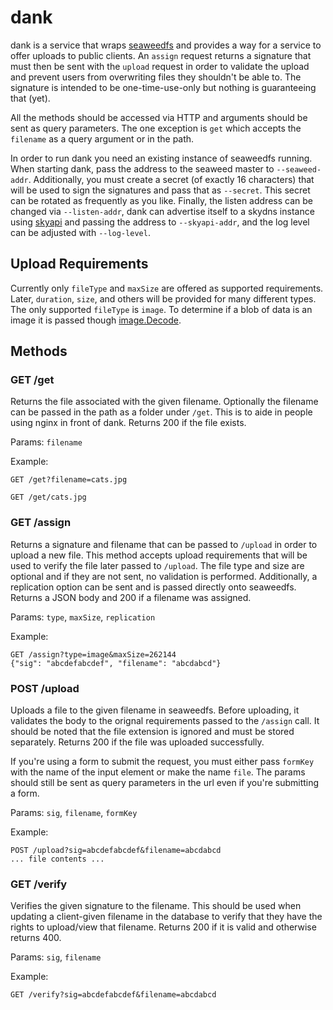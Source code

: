 # dank

dank is a service that wraps [seaweedfs](https://github.com/chrislusf/seaweedfs)
and provides a way for a service to offer uploads to public clients. An `assign`
request returns a signature that must then be sent with the `upload` request
in order to validate the upload and prevent users from overwriting files they
shouldn't be able to. The signature is intended to be one-time-use-only but
nothing is guaranteeing that (yet).

All the methods should be accessed via HTTP and arguments should be sent as
query parameters. The one exception is `get` which accepts the `filename` as a
query argument or in the path.

In order to run dank you need an existing instance of seaweedfs running. When
starting dank, pass the address to the seaweed master to `--seaweed-addr`.
Additionally, you must create a secret (of exactly 16 characters) that will be
used to sign the signatures and pass that as `--secret`. This secret can be
rotated as frequently as you like. Finally, the listen address can be changed
via `--listen-addr`, dank can advertise itself to a skydns instance using 
[skyapi](https://github.com/mediocregopher/skyapi) and passing the address to
`--skyapi-addr`, and the log level can be adjusted with `--log-level`.

## Upload Requirements

Currently only `fileType` and `maxSize` are offered as supported requirements.
Later, `duration`, `size`, and others will be provided for many different types.
The only supported `fileType` is `image`. To determine if a blob of data is an
image it is passed though [image.Decode](https://golang.org/pkg/image/#Decode).

## Methods

### GET /get

Returns the file associated with the given filename. Optionally the filename can
be passed in the path as a folder under `/get`. This is to aide in people using
nginx in front of dank. Returns 200 if the file exists.

Params: `filename`

Example:
```
GET /get?filename=cats.jpg
```
```
GET /get/cats.jpg
```

### GET /assign

Returns a signature and filename that can be passed to `/upload` in order to
upload a new file. This method accepts upload requirements that will be used to
verify the file later passed to `/upload`. The file type and size are optional
and if they are not sent, no validation is performed. Additionally, a
replication option can be sent and is passed directly onto seaweedfs. Returns a
JSON body and 200 if a filename was assigned.

Params: `type`, `maxSize`, `replication`

Example:
```
GET /assign?type=image&maxSize=262144
{"sig": "abcdefabcdef", "filename": "abcdabcd"}
```

### POST /upload

Uploads a file to the given filename in seaweedfs. Before uploading, it
validates the body to the orignal requirements passed to the `/assign` call.
It should be noted that the file extension is ignored and must be stored
separately. Returns 200 if the file was uploaded successfully.

If you're using a form to submit the request, you must either pass `formKey`
with the name of the input element or make the name `file`. The params should
still be sent as query parameters in the url even if you're submitting a form.

Params: `sig`, `filename`, `formKey`

Example:
```
POST /upload?sig=abcdefabcdef&filename=abcdabcd
... file contents ...
```

### GET /verify

Verifies the given signature to the filename. This should be used when updating
a client-given filename in the database to verify that they have the rights to
upload/view that filename. Returns 200 if it is valid and otherwise returns 400. 

Params: `sig`, `filename`

Example:
```
GET /verify?sig=abcdefabcdef&filename=abcdabcd
```
